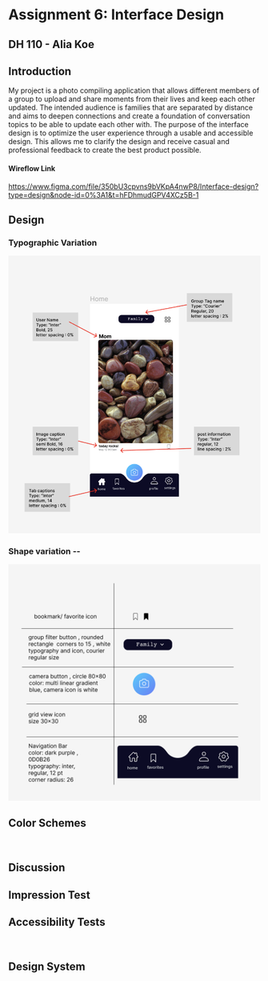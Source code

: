 # Assignment 6: Interface Design 
## DH 110 - Alia Koe 

## Introduction 
 My project is a photo compiling application that allows different members of a group to upload and share moments from their lives and keep each other updated. The intended audience is families that are separated by distance and aims to deepen connections and create a foundation of conversation topics to be able to update each other with. The purpose of the interface design is to optimize the user experience through a usable and accessible design. This allows me to clarify the design and receive casual and professional feedback to create the best product possible. 
 
#### Wireflow Link
https://www.figma.com/file/350bU3cpvns9bVKpA4nwP8/Interface-design?type=design&node-id=0%3A1&t=hFDhmudGPV4XCz5B-1

## Design 

### Typographic Variation 
![typographic variation](https://github.com/aliakoe1/DH110/blob/main/Assignment%206/typevar.png)

### Shape variation -- 
![button variations](https://github.com/aliakoe1/DH110/blob/main/Assignment%206/buttonvar.png)

## Color Schemes 
![]()
## Discussion 

## Impression Test 

## Accessibility Tests
![]()
![]()
![]()
## Design System 
